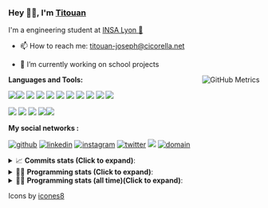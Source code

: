 <!--
**titouan-joseph/titouan-joseph** is a ✨ _special_ ✨ repository because its `README.md` (this file) appears on your GitHub profile.

Here are some ideas to get you started:

- 🔭 I’m currently working on ...
- 🌱 I’m currently learning ...
- 👯 I’m looking to collaborate on ...
- 🤔 I’m looking for help with ...
- 💬 Ask me about ...
- 📫 How to reach me: ...
- 😄 Pronouns: ...
- ⚡ Fun fact: ...
-->

### Hey 👋🏽, I'm [Titouan](https://github.com/Titouan-Joseph) 

I'm a engineering student at  [INSA Lyon 🦏](https://www.insa-lyon.fr/en/)

- 📫 How to reach me: [titouan-joseph@cicorella.net](mailto:titouan-joseph@cicorella.net)
- 🔭 I’m currently working on school projects


  <img align="right" alt="GitHub Metrics" src="https://metrics.lecoq.io/titouan-joseph" />

**Languages and Tools:**

[<img src="https://img.icons8.com/color/48/000000/python.png"/>]()[<img src="https://img.icons8.com/color/48/000000/java-coffee-cup-logo.png"/>]() [<img src="https://img.icons8.com/color/48/000000/c-programming.png"/>]() [<img src="https://img.icons8.com/color/48/000000/javascript.png"/>]() [<img src="https://img.icons8.com/color/48/000000/selenium-test-automation.png"/>]() [<img src="https://img.icons8.com/color/48/000000/git.png"/>]() [<img src="https://img.icons8.com/color/48/000000/console.png"/>]() [<img src="https://img.icons8.com/color/48/000000/android-os.png"/>]() [<img src="https://img.icons8.com/color/48/000000/pycharm.png"/>]() [<img src="https://img.icons8.com/color/48/000000/virtualbox.png"/>]() [<img src="https://img.icons8.com/color/48/000000/windows-10.png"/>]()

[<img src="https://img.icons8.com/color/48/000000/linux.png"/>]() [<img src="https://img.icons8.com/color/48/000000/nginx.png"/>]() [<img src="https://img.icons8.com/color/48/000000/raspberry-pi.png"/>]() [<img src="https://img.icons8.com/color/48/000000/docker.png"/>]()[<img src="https://img.icons8.com/color/48/000000/visual-studio-code-2019.png"/>]()

**My social networks :**

[<img src='https://img.icons8.com/fluent/48/000000/github.png' alt="github">](https://github.com/titouan-joseph)  [<img src='https://img.icons8.com/color/48/000000/linkedin.png' alt='linkedin'>](https://www.linkedin.com/in/titouan-joseph-revol/)  [<img src='https://img.icons8.com/color/48/000000/instagram-new.png' alt='instagram'>](https://www.instagram.com/tit_re/)  [<img src='https://img.icons8.com/color/48/000000/twitter.png' alt='twitter'>](https://twitter.com/josephrevol) [<img src="https://img.icons8.com/color/48/000000/facebook.png"/>](https://www.facebook.com/titre01) [<img src="https://img.icons8.com/fluent/48/000000/domain.png" alt="domain"/>](https://titouan-joseph.cicorella.net)

<details>
 <summary>📈 <b>Commits stats (Click to expand)</b>: </summary>
    <a href="https://sourcerer.io/titouan-joseph"><img src="https://img.shields.io/badge/Python-148%20commits-orange.svg" alt=""></a>
    <a href="https://sourcerer.io/titouan-joseph"><img src="https://img.shields.io/badge/Java-27%20commits-orange.svg" alt=""></a>
    <a href="https://sourcerer.io/titouan-joseph"><img src="https://img.shields.io/badge/C-23%20commits-orange.svg" alt=""></a>
    <a href="https://sourcerer.io/titouan-joseph"><img src="https://img.shields.io/badge/JavaScript-18%20commits-orange.svg" alt=""></a>
</details>


<details>
 <summary>👨‍💻 <b>Programming stats (Click to expand)</b>: </summary>
<!--START_SECTION:waka-->
**🐱 My GitHub Data** 

> 🏆 0 Contributions in the Year 2022
 > 
> 📦 59.1 kB Used in GitHub's Storage 
 > 
> 🚫 Not Opted to Hire
 > 
> 📜 28 Public Repositories 
 > 
> 🔑 2 Private Repositories  
 > 
**I'm an Early 🐤** 

```text
🌞 Morning    110 commits    ████░░░░░░░░░░░░░░░░░░░░░   16.25% 
🌆 Daytime    248 commits    █████████░░░░░░░░░░░░░░░░   36.63% 
🌃 Evening    268 commits    ██████████░░░░░░░░░░░░░░░   39.59% 
🌙 Night      51 commits     ██░░░░░░░░░░░░░░░░░░░░░░░   7.53%

```
📅 **I'm Most Productive on Wednesday** 

```text
Monday       106 commits    ████░░░░░░░░░░░░░░░░░░░░░   15.66% 
Tuesday      127 commits    ████░░░░░░░░░░░░░░░░░░░░░   18.76% 
Wednesday    145 commits    █████░░░░░░░░░░░░░░░░░░░░   21.42% 
Thursday     103 commits    ███░░░░░░░░░░░░░░░░░░░░░░   15.21% 
Friday       69 commits     ██░░░░░░░░░░░░░░░░░░░░░░░   10.19% 
Saturday     60 commits     ██░░░░░░░░░░░░░░░░░░░░░░░   8.86% 
Sunday       67 commits     ██░░░░░░░░░░░░░░░░░░░░░░░   9.9%

```


📊 **This Week I Spent My Time On** 

```text
⌚︎ Time Zone: Europe/Paris

💬 Programming Languages: 
Python                   39 mins             █████████████████████░░░░   85.99% 
Text                     2 mins              █░░░░░░░░░░░░░░░░░░░░░░░░   6.41% 
Other                    1 min               █░░░░░░░░░░░░░░░░░░░░░░░░   3.5% 
PowerShell               0 secs              ░░░░░░░░░░░░░░░░░░░░░░░░░   1.91% 
Roff                     0 secs              ░░░░░░░░░░░░░░░░░░░░░░░░░   1.0%

🔥 Editors: 
VS Code                  46 mins             █████████████████████████   100.0%

🐱‍💻 Projects: 
Transfert                25 mins             █████████████░░░░░░░░░░░░   55.11% 
patch_restart_server     15 mins             ████████░░░░░░░░░░░░░░░░░   33.98% 
pip                      2 mins              █░░░░░░░░░░░░░░░░░░░░░░░░   4.36% 
test                     1 min               ░░░░░░░░░░░░░░░░░░░░░░░░░   2.91% 
.ssh                     1 min               ░░░░░░░░░░░░░░░░░░░░░░░░░   2.85%

💻 Operating System: 
Windows                  46 mins             █████████████████████████   100.0%

```

**I Mostly Code in Python** 

```text
Python                   19 repos            ██████████████░░░░░░░░░░░   57.58% 
JavaScript               3 repos             ██░░░░░░░░░░░░░░░░░░░░░░░   9.09% 
HTML                     2 repos             █░░░░░░░░░░░░░░░░░░░░░░░░   6.06% 
C                        2 repos             █░░░░░░░░░░░░░░░░░░░░░░░░   6.06% 
MATLAB                   2 repos             █░░░░░░░░░░░░░░░░░░░░░░░░   6.06%

```



 Last Updated on 03/01/2022
<!--END_SECTION:waka-->

</details>

<details>
 <summary>👨‍💻 <b>Programming stats (all time)(Click to expand)</b>: </summary>
    <img src="https://wakatime.com/share/@titouan_joseph/b2dd01ab-0ae9-45a5-9065-5eef2a205b1c.svg">
    <img src="https://wakatime.com/share/@titouan_joseph/5ef9f0c5-69ff-452c-80a9-909df7152407.svg">
    <img src="https://wakatime.com/share/@titouan_joseph/3989b40d-e2ad-4aeb-8f15-b50171502a9a.svg">
</details>

Icons by [icones8](https://icones8.fr/)

